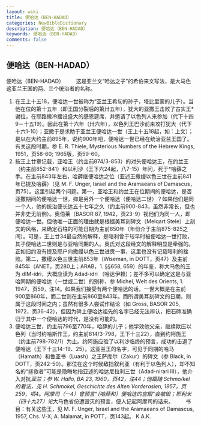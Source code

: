 ```yaml
---
layout: wiki
title: 便哈达（BEN-HADAD）
categories: NewBibleDictionary
description: 便哈达（BEN-HADAD）
keywords: 便哈达（BEN-HADAD）
comments: false
---
```


## 便哈达（BEN-HADAD）



便哈达（BEN-HADAD）
　　这是亚兰文“哈达之子”的希伯来文写法，是大马色这亚兰王国的两、三个统治者的名称。
1. 在王上十五18，便哈达一世被称为“亚兰王希旬的孙子，塔比里蒙的儿子）。当他在位的第十五年（即王国分裂后的第卅五年），犹大的亚撒王击败了古实王*谢拉，在耶路撒冷摆设盛大的感恩筵席，并邀请了以色列人来参加（代下十四9－十五19）。因此在第十六年（卅六年），以色列王巴沙前来攻打犹大（代下十六1-10）；亚撒于是求助于亚兰王便哈达一世（王上十五18起，如：上文）；是以在大约主前895年，说约900年吧，便哈达一世已经在统治亚兰王国了。有关这段时期，参 E. R. Thiele, Mysterious Numbers of the Hebrew Kings,
1951，页58-60; 1965版，页59-60。
2. 按王上廿章记载，亚哈王（约主前874/3-853）的对头便哈达王，在约兰王（约主前852-841）和以利沙（王下六24起，八7-15）年问，死于*哈薛之手。在主前843年左右，哈薛继便哈达之位（亚述王撒缦以色三世在主前841年已提及哈薛）（见 M. F. Unger, Israel and the Aramaeans of Damascus，页75）。这里引起两个问题。第一，亚哈王和约兰王在位期间的便哈达，是否亚撒期间的便哈达一世，抑是另外一个便哈达（便哈达二世）？如果他们是同一个人，他的统治便长达五十七年之久（约主前900-843，虽然非常长，但也并非史无前例）。奥伯莱（BASOR
87, 1942，页23-9）视他们为同一人，即便哈达一世。但他唯一正面的理由就是根据美耳刻碑文（Melqart Stele）上刻文的风格，来确定石柱的可能日期为主前850年（年份介于主前875-825之间）。可是，王上廿34最自然的解释，是暗利曾于较早时被便哈达一世打败，其子便哈达二世则是与亚哈同期的人。奥氏对这段经文的解释明显是牵强的。正如旧约没有提及耶户向撒缦以色三世进贡一事，这里也没有记载暗利的挫败。第二，撒缦以色三世主前853年（Wiseman, in DOTT，页47）及主前845年（ANET，页280上；ARAB，1. §§658, 659）的年鉴，称大马色的王为 dIM-idri，大概应读为 Adad-idri （哈达伊赖）；差不多可以确定这是与亚哈同期的便哈达（一世或二世）的别称，参 Michel, Welt des Orients, 1. 1947，页59，注14。如果我们接受有两个便哈达的话，一世大概是在主前900至860年，而二世则在主前860至843年。而所谓美耳刻碑文的日期，则属于这段时间之内；虽然有很多人尝试作结论（如 Gross, BASOR 205, 1972，页36-42），但因为碑上便哈达祖先的名字已经无法辨认，把石碑准确归于其中一个便哈达的时代，是没有可能的。
3. 便哈达三世，约主前796至770年，哈薛的儿子；他学效他父亲，继续欺压以色列（当时约哈斯作王，约主前814/3-798，王下十三22），直到约阿施王（约主前798-782/1）为止。约阿施应验了以利沙临终的预言，成功的击退了便哈达（王下十三14-19、25）。这亚兰王的名字，可见于同期的哈马（Hamath）和鲁亚书（Luash）之王萨库尔（Zakur）的碑文（参 Black, in DOTT，页242-50）。那位在这个时候敌挡叙利亚（有利于以色列人），却不知名的“拯救者”可能是隐晦地指亚述的哈达尼拉利三世（Adad-nirari III），他介入对抗*亚兰；参 W. Hallo, BA 23, 1960，页42，注44；他跟随
Schmo/kel 的看法，见 H. Schmokel, Geschichte des Alten Vorderasien, 1957，页259，项4。阿摩司（一4）曾预言“〔哈薛和〕便哈达的宫殿”会被毁；耶利米（四十九27）论*大马色省份遭毁灭的预言，便人记起阿摩司的话来。
　　书目：有关这些王，见 M. F. Unger, Israel and the Aramaeans of Damascus,
1957, Chs. V-X; A. Malamat, in POTT，页143起。
K.A.K.



